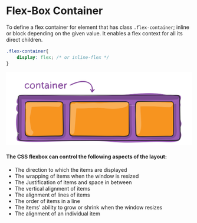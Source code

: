<div grid="~ cols-2 gap-7">
<div>

# Flex-Box Container

To define a flex container for element that has class `.flex-container`; inline or block depending on the given value. It enables a flex context for all its direct children.


```css {all|2}
.flex-container{
    display: flex; /* or inline-flex */
}
```

</div>
<div>

<img v-click src="/assets/01-container.svg" class="w-75 m-auto">
<br>

<v-click>

#### **The CSS flexbox can control the following aspects of the layout**:
</v-click>

<v-clicks>

- The direction to which the items are displayed
- The wrapping of items when the window is resized
- The Justification of items and space in between
- The vertical alignment of items
- The alignment of lines of items
- The order of items in a line
- The items' ability to grow or shrink when the window resizes
- The alignment of an individual item

</v-clicks>
</div>
</div>

